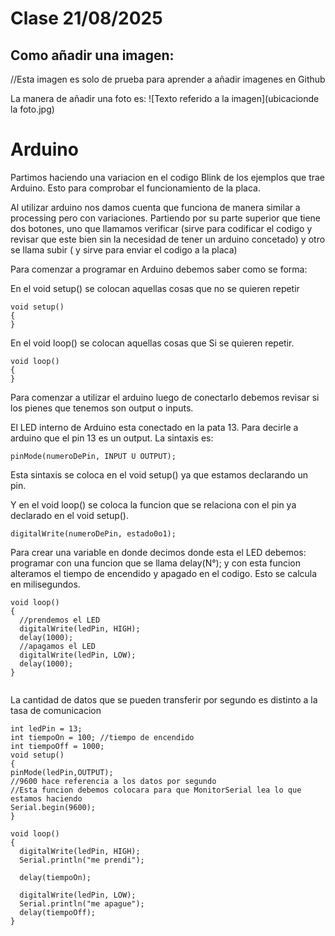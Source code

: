 # **Clase 21/08/2025**

## Como añadir una imagen:

//Esta imagen es solo de prueba para aprender a añadir imagenes en Github

La manera de añadir una foto es: ![Texto referido a la imagen](ubicacionde la foto.jpg)

# **Arduino**

Partimos haciendo una variacion en el codigo Blink de los ejemplos que trae Arduino. Esto para comprobar el funcionamiento de la placa.

Al utilizar arduino nos damos cuenta que funciona de manera similar a processing pero con variaciones. Partiendo por su parte superior que tiene dos botones, uno que llamamos verificar (sirve para codificar el codigo y revisar que este bien sin la necesidad de tener un arduino concetado) y otro se llama subir ( y sirve para enviar el codigo a la placa)

Para comenzar a programar en Arduino debemos saber como se forma:

En el void setup() se colocan aquellas cosas que no se quieren repetir 
```
void setup()
{
}
```

En el void loop() se colocan aquellas cosas que Si se quieren repetir. 

```
void loop()
{
}
```

Para comenzar a utilizar el arduino luego de conectarlo debemos revisar si los pienes que tenemos son output o inputs.

El LED interno de Arduino esta conectado en la pata 13. 
Para decirle a arduino que el pin 13 es un output. La sintaxis es:

```
pinMode(numeroDePin, INPUT U OUTPUT); 
```

Esta sintaxis se coloca en el void setup() ya que estamos declarando un pin.

Y en el void loop() se coloca la funcion que se relaciona con el pin ya declarado en el void setup().

```
digitalWrite(numeroDePin, estado0o1);
```

Para crear una variable en donde decimos donde esta el LED debemos: 
programar con una funcion que se llama delay(N°); y con esta funcion alteramos el tiempo de encendido y apagado en el codigo. Esto se calcula en  milisegundos. 

```
void loop()
{
  //prendemos el LED
  digitalWrite(ledPin, HIGH);
  delay(1000); 
  //apagamos el LED 
  digitalWrite(ledPin, LOW);
  delay(1000);
}


```

La cantidad de datos que se pueden transferir por segundo es distinto a la tasa de comunicacion 

```
int ledPin = 13;
int tiempoOn = 100; //tiempo de encendido 
int tiempoOff = 1000;
void setup() 
{
pinMode(ledPin,OUTPUT); 
//9600 hace referencia a los datos por segundo
//Esta funcion debemos colocara para que MonitorSerial lea lo que estamos haciendo
Serial.begin(9600);
}

void loop()
{
  digitalWrite(ledPin, HIGH);
  Serial.println("me prendi");

  delay(tiempoOn); 
 
  digitalWrite(ledPin, LOW);
  Serial.println("me apague");
  delay(tiempoOff);
}
```
